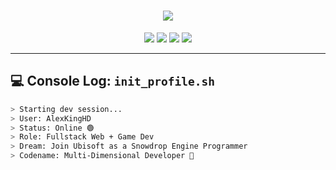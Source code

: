 <!-- Glitchy Header -->
<h1 align="center">
  <img src="https://readme-typing-svg.demolab.com?font=Fira+Code&size=30&pause=1000&color=00FF00&center=true&vCenter=true&width=435&lines=Hi%2C+I'm+AlexKingHD; alt="Typing SVG" />
</h1>

<p align="center">
  <img src="https://img.shields.io/badge/Unity-GameDev-100000?style=for-the-badge&logo=unity&logoColor=white&labelColor=black&color=green">
  <img src="https://img.shields.io/badge/Unreal-FPS--Games-000000?style=for-the-badge&logo=unrealengine&logoColor=white">
  <img src="https://img.shields.io/badge/Web-Fullstack-blueviolet?style=for-the-badge&logo=html5&logoColor=white">
  <img src="https://img.shields.io/badge/AI-Coming_2026-yellow?style=for-the-badge&logo=python&logoColor=black">
</p>

---

## 💻 Console Log: `init_profile.sh`

```bash
> Starting dev session...
> User: AlexKingHD
> Status: Online 🟢
> Role: Fullstack Web + Game Dev
> Dream: Join Ubisoft as a Snowdrop Engine Programmer
> Codename: Multi-Dimensional Developer 💾
